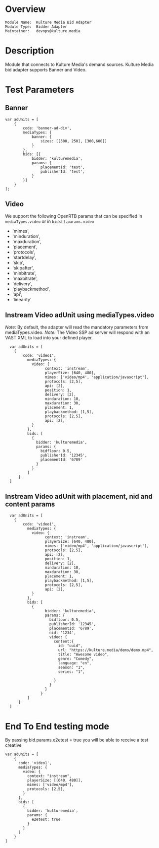 # Overview

```
Module Name:  Kulture Media Bid Adapter
Module Type:  Bidder Adapter
Maintainer:   devops@kulture.media
```

# Description

Module that connects to Kulture Media's demand sources.
Kulture Media bid adapter supports Banner and Video.


# Test Parameters

## Banner

```
var adUnits = [
    {
        code: 'banner-ad-div',
        mediaTypes: {
            banner: {
                sizes: [[300, 250], [300,600]]
            }
        },
        bids: [{
            bidder: 'kulturemedia',
            params: {
                placementId: 'test',
                publisherId: 'test',
            }
        }]
    }
];
```

## Video

We support the following OpenRTB params that can be specified in `mediaTypes.video` or in `bids[].params.video`
- 'mimes',
- 'minduration',
- 'maxduration',
- 'placement',
- 'protocols',
- 'startdelay',
- 'skip',
- 'skipafter',
- 'minbitrate',
- 'maxbitrate',
- 'delivery',
- 'playbackmethod',
- 'api',
- 'linearity'


## Instream Video adUnit using mediaTypes.video
*Note:* By default, the adapter will read the mandatory parameters from mediaTypes.video.
*Note:* The Video SSP ad server will respond with an VAST XML to load into your defined player.
```
  var adUnits = [
    {
        code: 'video1',
          mediaTypes: {
            video: {
                  context: 'instream',
                  playerSize: [640, 480],
                  mimes: ['video/mp4', 'application/javascript'],
                  protocols: [2,5],
                  api: [2],
                  position: 1,
                  delivery: [2],
                  minduration: 10,
                  maxduration: 30,
                  placement: 1,
                  playbackmethod: [1,5],
                  protocols: [2,5],
                  api: [2],
            }
          },
          bids: [
            {
              bidder: 'kulturemedia',
              params: {
                bidfloor: 0.5,
                publisherId: '12345',
                placementId: '6789'
              }
            }
          ]
      }
  ]
```

## Instream Video adUnit with placement, nid and content params
```
  var adUnits = [
    {
        code: 'video1',
          mediaTypes: {
            video: {
                  context: 'instream',
                  playerSize: [640, 480],
                  mimes: ['video/mp4', 'application/javascript'],
                  protocols: [2,5],
                  api: [2],
                  position: 1,
                  delivery: [2],
                  minduration: 10,
                  maxduration: 30,
                  placement: 1,
                  playbackmethod: [1,5],
                  protocols: [2,5],
                  api: [2],
            }
          },
          bids: [
            {
                  bidder: 'kulturemedia',
                  params: {
                    bidfloor: 0.5,
                    publisherId: '12345',
                    placementId: '6789',
                    nid: '1234',
                    video: {
                      content:{
                        id: "uuid",
                        url: "https://kulture.media/demo/demo.mp4",
                        title: "Awesome video",
                        genre: "Comedy",
                        language: "en",
                        season: "1",
                        series: "1",
        
                      }
                    }
                  }
                }
          ]
      }
  ]
```

# End To End testing mode
By passing bid.params.e2etest = true you will be able to receive a test creative

```
var adUnits = [
    {
      code: 'video1',
      mediaTypes: {
        video: {
          context: "instream",
          playerSize: [[640, 480]],
          mimes: ['video/mp4'],
          protocols: [2,5],
        }
      },
      bids: [
        {
          bidder: 'kulturemedia',
          params: {
            e2etest: true
          }
        }
      ]
    }
]
```

